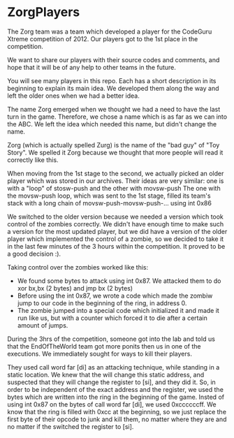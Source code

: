 ZorgPlayers
===========

The Zorg team was a team which developed a player for the CodeGuru Xtreme competition of 2012.
Our players got to the 1st place in the competition.

We want to share our players with their source codes and comments, and hope that it will be of any help to
other teams in the future.

You will see many players in this repo. Each has a short description in its beginning to explain its main idea.
We developed them along the way and left the older ones when we had a better idea.

The name Zorg emerged when we thought we had a need to have the last turn in the game. Therefore, we chose a name
which is as far as we can into the ABC. We left the idea which needed this name, but didn't change the name.

Zorg (which is actually spelled Zurg) is the name of the "bad guy" of "Toy Story". We spelled it Zorg because we 
thought that more people will read it correctly like this.

When moving from the 1st stage to the second, we actually picked an older player which was stored in our archives.
Their ideas are very similar: one is with a "loop" of stosw-push and the other with movsw-push
The one with the movsw-push loop, which was sent to the 1st stage, filled its team's stack with a long chain of
movsw-push-movsw-push-... using int 0x86

We switched to the older version because we needed a version which took control of the zombies correctly.
We didn't have enough time to make such a version for the most updated player, but we did have a version of the older
player which implemented the control of a zombie, so we decided to take it in the last few minutes of the 3 hours
within the competition. It proved to be a good decision :).

Taking control over the zombies worked like this:
- We found some bytes to attack using int 0x87. We attacked them to do xor bx,bx (2 bytes) and jmp bx (2 bytes)
- Before using the int 0x87, we wrote a code which made the zombiw jump to our code in the beginning of the ring,
  in address 0.
- The zombie jumped into a special code which initialized it and made it run like us, but with a counter which
  forced it to die after a certain amount of jumps.

During the 3hrs of the competition, someone got into the lab and told us that the EndOfTheWorld team got more ponits
then us in one of the executions. We immediately sought for ways to kill their players.

They used call word far [di] as an attacking technique, while standing in a static location.
We knew that the will change this static address, and suspected that they will change the register to [si], and they
did it.
So, in order to be independent of the exact address and the register, we used the bytes which are written into the
ring in the beginning of the game.
Insted of using int 0x87 on the bytes of call word far [di], we used 0xccccccff. We know that the ring is filled with
0xcc at the beginning, so we just replace the first byte of their opcode to junk and kill them, no matter where they are
and no matter if the switched the register to [si].
